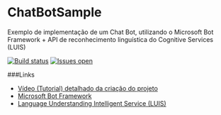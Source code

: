 # ChatBotSample
Exemplo de implementação de um Chat Bot, utilizando o Microsoft Bot Framework + API de reconhecimento linguística do Cognitive Services (LUIS)

[![Build status](https://ci.appveyor.com/api/projects/status/6y2olpvjsknn1k3m?svg=true)](https://ci.appveyor.com/project/andreluizsecco/chatbotsample)
[![Issues open](https://img.shields.io/github/issues-raw/andreluizsecco/chatbotsample.svg)](https://github.com/andreluizsecco/ChatBotSample/issues)

###Links
* [Vídeo (Tutorial) detalhado da criação do projeto](https://www.youtube.com/watch?v=L-0vBW6dVSY)
* [Microsoft Bot Framework](https://dev.botframework.com)
* [Language Understanding Intelligent Service (LUIS)](https://www.luis.ai)
